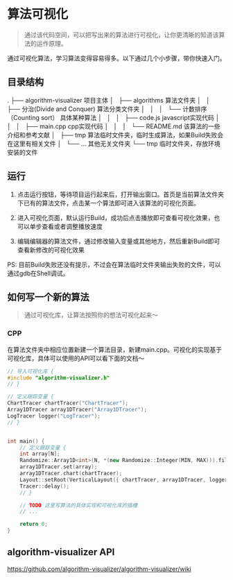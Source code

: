 # 算法可视化

> 通过该代码空间，可以把写出来的算法进行可视化，让你更清晰的知道该算法的运作原理。

通过可视化算法，学习算法变得容易得多。以下通过几个小步骤，带你快速入门。

## 目录结构

.
├── algorithm-visualizer                项目主体
│   ├── algorithms                      算法文件夹
│   │   ├── 分治(Divide and Conquer)     算法分类文件夹
│   │   │   └── 计数排序（Counting sort） 具体某种算法
│   │   │       ├── code.js             javascript实现代码
│   │   │       ├── main.cpp            cpp实现代码
│   │   │       └── README.md           该算法的一些介绍和参考文献
│   ├── tmp                             算法临时文件夹，临时生成算法，如果Build失败会在这里有相关文件
│   └── ...                             其他无关文件夹
└── tmp                                 临时文件夹，存放环境安装的文件

## 运行

1. 点击运行按钮，等待项目运行起来后，打开输出窗口。首页是当前算法文件夹下已有的算法文件，点击某一个算法即可进入该算法的可视化页面。

2. 进入可视化页面，默认运行Build，成功后点击播放即可查看可视化效果，也可以单步查看或者调整播放速度

3. 编辑编辑器的算法文件，通过修改输入变量或其他地方，然后重新Build即可查看新修改的可视化效果

PS: 目前Build失败还没有提示，不过会在算法临时文件夹输出失败的文件，可以通过gdb在Shell调试。

## 如何写一个新的算法

> 通过可视化库，让算法按照你的想法可视化起来～

### CPP

在算法文件夹中相应位置新建一个算法目录，新建main.cpp。可视化的实现基于可视化库，具体可以使用的API可以看下面的文档～

```cpp
// 导入可视化库 {
#include "algorithm-visualizer.h"
// }

// 定义跟踪变量 {
ChartTracer chartTracer("ChartTracer");
Array1DTracer array1DTracer("Array1DTracer");
LogTracer logger("LogTracer");
// }


int main() {
    // 定义跟踪变量 {
    int array[N];
    Randomize::Array1D<int>(N, *(new Randomize::Integer(MIN, MAX))).fill(&array[0]);
    array1DTracer.set(array);
    array1DTracer.chart(chartTracer);
    Layout::setRoot(VerticalLayout({ chartTracer, array1DTracer, logger }));
    Tracer::delay();
    // }

    // TODO 这里写算法的具体实现和可视化库的插槽
    // ...

    return 0;
}
```

## algorithm-visualizer API

https://github.com/algorithm-visualizer/algorithm-visualizer/wiki